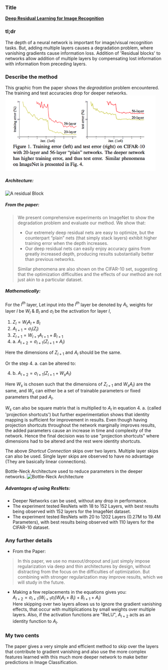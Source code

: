 ### Title
[**Deep Residual Learning for Image Recognition**](https://www.cv-foundation.org/openaccess/content_cvpr_2016/papers/He_Deep_Residual_Learning_CVPR_2016_paper.pdf)

### tl;dr
The depth of a neural network is important for image/visual recognition tasks. But, adding multiple layers causes a degradation problem, where vanishing gradients cause information loss. Addition of 'Residual blocks' to networks allow addition of multiple layers by compensating lost information with information from preceding layers.

### Describe the method
This graphic from the paper shows the _degradation_ problem encountered. The training and test accuracies drop for deeper networks.  
<img src="https://raw.githubusercontent.com/rohan-varma/resnet-implementation/master/images/verydeep_network.png" alt="Plain Network Accuracy" width="480" height="240">  

##### Architecture:  
<img src="https://swethatanamala.github.io/assets/Images/ResNet/restnet-block.png" alt="A residual Block" width="318" height="180">

##### From the paper:
>We present comprehensive experiments on ImageNet to show the degradation problem and evaluate our method. We show that:  
> * Our extremely deep residual nets are easy to optimize, but the counterpart “plain” nets (that simply stack layers) exhibit higher training error when the depth increases.  
> * Our deep residual nets can easily enjoy accuracy gains from greatly increased depth, producing results substantially better than previous networks.
>
>Similar phenomena are also shown on the CIFAR-10 set, suggesting that the optimization difficulties and the effects of our method are not just akin to a particular dataset.

##### Mathematically: 
For the $l^{th}$ layer,
Let input into the $l^{th}$ layer be denoted by $A_l$, weights for layer $l$ be $W_{l}$ & $B_{l}$ and $\sigma_{l}$ be the activation for layer $l$,

1. $Z_{l} = W_{l}A_{l} + B_{l}$  
2. $A_{l+1} = \sigma_{l} (Z_{l})$  
3. $Z_{l+1} = W_{l+1}A_{l+1} + B_{l+1}$  
4. a. $A_{l+2} = \sigma_{l+1} (Z_{l+1} + A_{l})$  

Here the dimensions of $Z_{l+1}$ and $A_{l}$ should be the same.

Or the step 4. a. can be altered to:

4. b. $A_{l+2} = \sigma_{l+1} (Z_{l+1} + W_{s}A_{l})$  

Here $W_{s}$ is chosen such that the dimensions of $Z_{l+1}$ and $W_{s}A_{l})$ are the same, and $W_{s}$ can either be a set of trainable parameters or fixed parameters that pad $A_{l}$.

$W_{s}$ can also be square matrix that is multiplied to $A_{l}$ in equation 4. a. (called 'projection shortcuts') but further experimentation shows that identity mapping is sufficient for improvement in results. Even though having projection shortcuts throughout the network marginally improves results, the added parameters cause an increase in time and complexity of the network. Hence the final decision was to use "projection shortcuts" where dimensions had to be altered and the rest were identity shortcuts.

The above _Shortcut Connection_ skips over two layers. Multiple layer skips can also be used. Single layer skips are observed to have no advantage (They are basically linear connections).

Bottle-Neck Architecture used to reduce parameters in the deeper networks.
<img src="http://i.stack.imgur.com/kbiIG.png" alt="Bottle-Neck Architecture" width="400" height="200">

##### Advantages of using ResNets:
* Deeper Networks can be used, without any drop in performance.
* The experiment tested ResNets with 18 to 152 Layers, with best results being observed with 152 layers for the ImageNet dataset.
* The experiment tested ResNets with 20 to 1202 Layers (0.27M to 19.4M Parameters), with best results being observed with 110 layers for the CIFAR-10 dataset.

### Any further details
* From the Paper:  
> In this paper, we use no maxout/dropout and just simply impose regularization via deep and thin architectures by design, without distracting from the focus on the difficulties of optimization. But combining with stronger regularization may improve results, which we will study in the future.
* Making a few replacements in the equations gives you:  
$A_{l+2} = \sigma_{l+1} (W_{l+1}\sigma_{l} (W_{l}A_{l} + B_{l}) + B_{l+1} + A_{l})$  
Here skipping over two layers allows us to ignore the gradient vanishing effects, that occur with multiplications by small weights over multiple layers. Also, if the activation functions are "ReLU", $A_{l+2}$ acts as an identity function to $A_{l}$.

### My two cents
The paper gives a very simple and efficient method to skip over the layers that contribute to gradient vanishing and also use the more complex features learned with this much more deeper network to make better predictions in Image Classification.